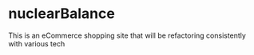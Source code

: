 # nuclearBalance
This is an eCommerce shopping site that will be refactoring consistently with various tech
